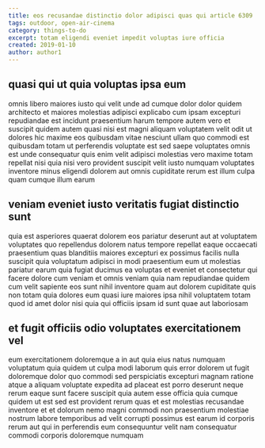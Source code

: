 ```yaml
---
title: eos recusandae distinctio dolor adipisci quas qui article 6309
tags: outdoor, open-air-cinema
category: things-to-do
excerpt: totam eligendi eveniet impedit voluptas iure officia
created: 2019-01-10
author: author1
---
```


## quasi qui ut quia voluptas ipsa eum

omnis libero maiores iusto qui velit unde ad cumque dolor dolor quidem architecto et maiores molestias adipisci explicabo cum ipsam excepturi repudiandae est incidunt praesentium harum tempore autem vero et suscipit quidem autem quasi nisi est magni aliquam voluptatem velit odit ut dolores hic maxime eos quibusdam vitae nesciunt ullam quo commodi est quibusdam totam ut perferendis voluptate est sed saepe voluptates omnis est unde consequatur quis enim velit adipisci molestias vero maxime totam repellat nisi quia nisi vero provident suscipit velit iusto numquam voluptates inventore minus eligendi dolorem aut omnis cupiditate rerum est illum culpa quam cumque illum earum

## veniam eveniet iusto veritatis fugiat distinctio sunt

quia est asperiores quaerat dolorem eos pariatur deserunt aut at voluptatem voluptates quo repellendus dolorem natus tempore repellat eaque occaecati praesentium quas blanditiis maiores excepturi ex possimus facilis nulla suscipit quia voluptatum adipisci in modi praesentium eum ut molestias pariatur earum quia fugiat ducimus ea voluptas et eveniet et consectetur qui facere dolore cum veniam et omnis veniam quia nam repudiandae quidem cum velit sapiente eos sunt nihil inventore quam aut dolorem cupiditate quis non totam quia dolores eum quasi iure maiores ipsa nihil voluptatem totam quod id amet dolor nisi quia qui officiis ipsam id sunt quae aut laboriosam

## et fugit officiis odio voluptates exercitationem vel

eum exercitationem doloremque a in aut quia eius natus numquam voluptatum quia quidem ut culpa modi laborum quis error dolorem ut fugit doloremque dolor quo commodi sed perspiciatis excepturi magnam ratione atque a aliquam voluptate expedita ad placeat est porro deserunt neque rerum eaque sunt facere suscipit quia autem esse officia quia cumque quidem ut est sed est provident rerum quas et est molestias recusandae inventore et et dolorum nemo magni commodi non praesentium molestiae nostrum labore temporibus ad velit corrupti possimus est earum id corporis rerum aut qui in perferendis eum consequuntur velit nam consequatur commodi corporis doloremque numquam
